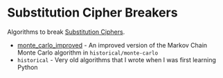 # Substitution Cipher Breakers

Algorithms to break [Substitution Ciphers](https://en.wikipedia.org/wiki/Substitution_cipher).

- [monte_carlo_improved](./substitution-cipher-breaker/monte_carlo_improved) - An improved version of the Markov Chain Monte Carlo algorithm in `historical/monte-carlo`
- `historical` - Very old algorithms that I wrote when I was first learning Python